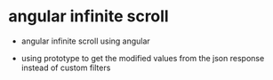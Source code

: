 # angular infinite scroll

  - angular infinite scroll using  angular
  
  - using prototype to get the modified values from the json response instead of custom filters
